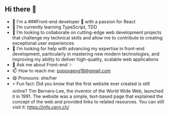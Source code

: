 ## Hi there 👋
- 🔭 I'm a ###Front-end developer 🚀 with a passion for React
- 🌱 I’m currently learning TypeScript, TDD
- 👯 I’m looking to collaborate on cutting-edge web development projects that challenge my technical skills and allow me to contribute to creating exceptional user experiences
- 🤔 I’m looking for help with advancing my expertise in front-end development, particularly in mastering new modern technologies, and improving my ability to deliver high-quality, scalable web applications
- 💬 Ask me about Front-end ✨
- 📫 How to reach me: popovaevg18@gmail.com
- 😄 Pronouns: she/her
- ⚡ Fun fact: Did you know that the first website ever created is still online? Tim Berners-Lee, the inventor of the World Wide Web, launched it in 1991. The website was a simple, text-based page that explained the concept of the web and provided links to related resources. You can still visit it: https://info.cern.ch/
